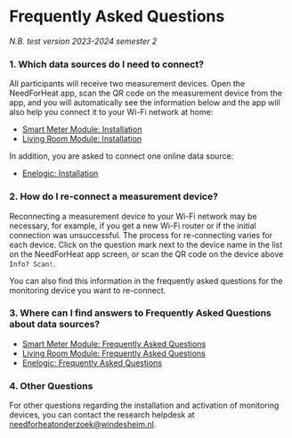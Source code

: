 # Frequently Asked Questions

*N.B. test version 2023-2024 semester 2*

### 1. Which data sources do I need to connect?

All participants will receive two measurement devices. Open the NeedForHeat app, scan the QR code on the measurement device from the app, and you will automatically see the information below and the app will also help you connect it to your Wi-Fi network at home:

- [Smart Meter Module: Installation](../../../../devices/twomes-p1-reader-firmware/installation/)
- [Living Room Module: Installation](../../../../devices/twomes-co2-occupancy-scd41-m5coreink-firmware/installation/)

In addition, you are asked to connect one online data source:

- [Enelogic: Installation](../../../../devices/enelogic/installation/)

### 2. How do I re-connect a measurement device?

Reconnecting a measurement device to your Wi-Fi network may be necessary, for example, if you get a new Wi-Fi router or if the initial connection was unsuccessful. The process for re-connecting varies for each device. Click on the question mark next to the device name in the list on the NeedForHeat app screen, or scan the QR code on the device above `Info? Scan!`.

You can also find this information in the frequently asked questions for the monitoring device you want to re-connect.

### 3. Where can I find answers to Frequently Asked Questions about data sources?

- [Smart Meter Module: Frequently Asked Questions](../../../../devices/twomes-p1-reader-firmware/faq/)
- [Living Room Module: Frequently Asked Questions](../../../../devices/twomes-co2-occupancy-scd41-m5coreink-firmware/faq/)
- [Enelogic: Frequently Asked Questions](../../../../devices/enelogic/faq/)
 
### 4. Other Questions

For other questions regarding the installation and activation of monitoring devices, you can contact the research helpdesk at [needforheatonderzoek@windesheim.nl](needforheatonderzoek@windesheim.nl).
